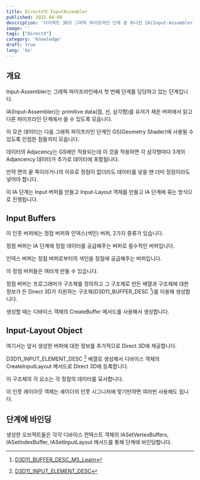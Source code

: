 ```yaml
---
title: DirectX의 InputAssembler
published: 2025-04-08
description: '다이렉트 3D의 그래픽 파이프라인 단계 중 하나인 IA(Input-Assembler)에 대해 알아봅니다'
image: ''
tags: ["DirectX"]
category: 'Knowledge'
draft: true
lang: 'ko'
---
```


## 개요

Input-Assembler는 그래픽 파이프라인에서 첫 번째 단계를 담당하고 있는 단계입니다.

IA(Input-Assembler)는 primitive data(점, 선, 삼각형)를 유저가 채운 버퍼에서 읽고
다른 파이프라인 단계에서 쓸 수 있도록 모읍니다.

이 모은 데이터는 다음 그래픽 파이프라인 단계인 GS(Geometry Shader)에 사용될 수 있도록
인접한 점들끼리 모읍니다.

데이터의 Adjacency는 GS에만 적용되는데 이 것을 적용하면 각 삼각형마다 3개의 Adjancency 데이터가
추가로 데이터에 포함됩니다.

만약 면의 끝 쪽이라거나의 이유로 정점이 없더라도 데이터를 넣을 땐 더미 정점이라도 넣어야 합니다.

이 IA 단계는 Input 버퍼를 만들고 Input-Layout 객체를 만들고 IA 단계에 묶는 방식으로 진행됩니다.

## Input Buffers

이 인풋 버퍼에는 정점 버퍼와 인덱스(색인) 버퍼, 2가지 종류가 있습니다.

정점 버퍼는 IA 단계에 정점 데이터를 공급해주는 버퍼로 필수적인 버퍼입니다.

인덱스 버퍼는 정점 버퍼로부터의 색인을 정점에 공급해주는 버퍼입니다.

이 정점 버퍼들은 여러개 만들 수 있습니다.

정점 버퍼는 프로그래머가 구조체를 정의하고 그 구조체로 만든 배열과 구조체에 대한 정보가 든
Direct 3D가 지원하는 구조체(D3D11_BUFFER_DESC [^1])를 이용해 생성합니다.

생성할 때는 디바이스 객체의 CreateBuffer 메서드를 사용해서 생성합니다.

[^1]: [D3D11_BUFFER_DESC_MS_Learn](https://learn.microsoft.com/ko-kr/windows/win32/api/d3d11/ns-d3d11-d3d11_buffer_desc)

## Input-Layout Object

여기서는 앞서 생성한 버퍼에 대한 정보를 추가적으로 Direct 3D에 제공합니다.

D3D11_INPUT_ELEMENT_DESC [^2] 배열로 생성해서 디바이스 객체의 CreateInputLayout 메서드로 Direct 3D에 등록합니다.

이 구조체의 각 요소는 각 정점의 데이터를 묘사합니다.

이 인풋 레이아웃 객체는 셰이더의 인풋 시그니처에 맞기만하면 여러번 사용해도 됩니다.

[^2]: [D3D11_INPUT_ELEMENT_DESC](https://learn.microsoft.com/ko-kr/windows/win32/api/d3d11/ns-d3d11-d3d11_input_element_desc)

## 단계에 바인딩

생성한 오브젝트들은 각각 디바이스 컨텍스트 객체의 IASetVertexBuffers, IASetIndexBuffer, IASetInputLayout 메서드를
통해 단계에 바인딩합니다.
